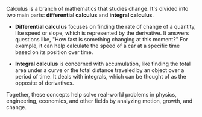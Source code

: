 Calculus is a branch of mathematics that studies change. It's divided into two main parts: **differential calculus** and **integral calculus**.

- **Differential calculus** focuses on finding the rate of change of a quantity, like speed or slope, which is represented by the derivative. It answers questions like, "How fast is something changing at this moment?" For example, it can help calculate the speed of a car at a specific time based on its position over time.

- **Integral calculus** is concerned with accumulation, like finding the total area under a curve or the total distance traveled by an object over a period of time. It deals with integrals, which can be thought of as the opposite of derivatives.

Together, these concepts help solve real-world problems in physics, engineering, economics, and other fields by analyzing motion, growth, and change.
